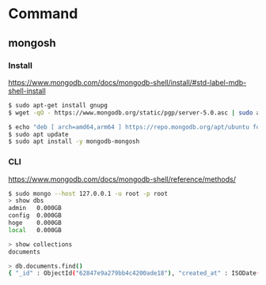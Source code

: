 # Command

## mongosh

### Install
https://www.mongodb.com/docs/mongodb-shell/install/#std-label-mdb-shell-install

```bash
$ sudo apt-get install gnupg
$ wget -qO - https://www.mongodb.org/static/pgp/server-5.0.asc | sudo apt-key add -

$ echo "deb [ arch=amd64,arm64 ] https://repo.mongodb.org/apt/ubuntu focal/mongodb-org/5.0 multiverse" | sudo tee /etc/apt/sources.list.d/mongodb-org-5.0.list
$ sudo apt update
$ sudo apt install -y mongodb-mongosh
```

### CLI
https://www.mongodb.com/docs/mongodb-shell/reference/methods/
```bash
$ sudo mongo --host 127.0.0.1 -u root -p root
> show dbs
admin   0.000GB
config  0.000GB
hoge    0.000GB
local   0.000GB

> show collections
documents

> db.documents.find()
{ "_id" : ObjectId("62847e9a279bb4c4200ade18"), "created_at" : ISODate("2022-05-18T05:05:30.570Z"), "updated_at" : ISODate("2022-05-18T05:05:30.570Z"), "title" : "hoge", "content" : "hoge" }
```
